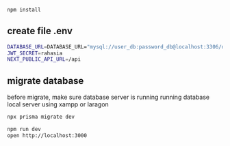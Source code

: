 ```bash
npm install
```
## create file .env
```bash
DATABASE_URL=DATABASE_URL="mysql://user_db:password_db@localhost:3306/db_name"
JWT_SECRET=rahasia
NEXT_PUBLIC_API_URL=/api
```
## migrate database
before migrate, make sure database server is running
running database local server using xampp or laragon
```bash
npx prisma migrate dev
```
```bash
npm run dev
open http://localhost:3000
```
